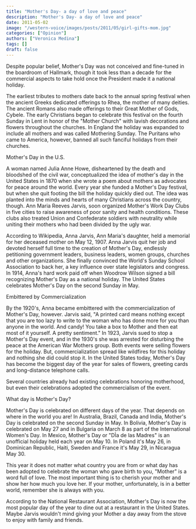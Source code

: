 ```yaml
---
title: "Mother's Day- a day of love and peace"
description: "Mother's Day- a day of love and peace"
date: 2011-05-02
image: "/western-voice/images/posts/2011/05/girl-gifts-mom.jpg"
categories: ["Opinion"]
authors: ["Veronica Medina"]
tags: []
draft: false
---
```

Despite popular belief, Mother's Day was not conceived and fine-tuned in the boardroom of Hallmark, though it took less than a decade for the commercial aspects to take hold once the President made it a national holiday.

The earliest tributes to mothers date back to the annual spring festival when the ancient Greeks dedicated offerings to Rhea, the mother of many deities. The ancient Romans also made offerings to their Great Mother of Gods, Cybele. The early Christians began to celebrate this festival on the fourth Sunday in Lent in honor of the "Mother Church" with lavish decorations and flowers throughout the churches. In England the holiday was expanded to include all mothers and was called Mothering Sunday. The Puritans who came to America, however, banned all such fanciful holidays from their churches.

Mother's Day in the U.S.

A woman named Julia Anne Howe, disheartened by the death and bloodshed of the civil war, conceptualized the idea of mother's day in the United States in 1870 when she wrote a poem about mothers as advocates for peace around the world. Every year she funded a Mother's Day festival, but when she quit footing the bill the holiday quickly died out. The idea was planted into the minds and hearts of many Christians across the country, though. Ann Maria Reeves Jarvis, soon organized Mother's Work Day Clubs in five cities to raise awareness of poor sanity and health conditions. These clubs also treated Union and Confederate soldiers with neutrality while uniting their mothers who had been divided by the ugly war.

According to Wikipedia, Anna Jarvis, Ann Maria's daughter, held a memorial for her deceased mother on May 12, 1907. Anna Jarvis quit her job and devoted herself full time to the creation of Mother's Day, endlessly petitioning government leaders, business leaders, women groups, churches and other organizations. She finally convinced the World's Sunday School Association to back her, a key influence over state legislators and congress. In 1914, Anna's hard work paid off when Woodrow Wilson signed a bill recognizing Mother's Day as a national holiday. The United States celebrates Mother's Day on the second Sunday in May.

Embittered by Commercialization

By the 1920's, Anna became embittered with the commercialization of Mother's Day, however. Jarvis said, "A printed card means nothing except that you are too lazy to write to the woman who has done more for you than anyone in the world. And candy! You take a box to Mother and then eat most of it yourself. A pretty sentiment." In 1923, Jarvis sued to stop a Mother's Day event, and in the 1930's she was arrested for disturbing the peace at the American War Mothers group. Both events were selling flowers for the holiday. But, commercialization spread like wildfires for this holiday and nothing she did could stop it. In the United States today, Mother's Day has become the biggest day of the year for sales of flowers, greeting cards and long-distance telephone calls.

Several countries already had existing celebrations honoring motherhood, but even their celebrations adopted the commercialism of the event.

What day is Mother's Day?

Mother's Day is celebrated on different days of the year. That depends on where in the world you are! In Australia, Brazil, Canada and India, Mother's Day is celebrated on the second Sunday in May. In Bolivia, Mother's Day is celebrated on May 27 and in Bulgaria on March 8 as part of the International Women's Day. In Mexico, Mother's Day or "DÌa de las Madres" is an unofficial holiday held each year on May 10. In Poland it's May 26, in Dominican Republic, Haiti, Sweden and France it's May 29, in Nicaragua May 30.

This year it does not matter what country you are from or what day has been adopted to celebrate the woman who gave birth to you, "Mother" is a word full of love. The most important thing is to cherish your mother and show her how much you love her. If your mother, unfortunately, is in a better world, remember she is always with you.

According to the National Restaurant Association, Mother's Day is now the most popular day of the year to dine out at a restaurant in the United States. Maybe Jarvis wouldn't mind giving your Mother a day away from the stove to enjoy with family and friends.